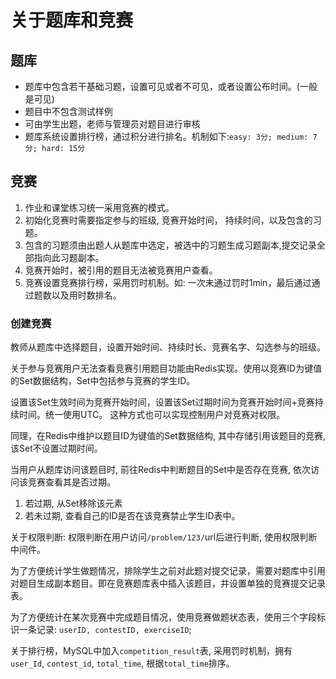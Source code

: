 # 关于题库和竞赛

## 题库

- 题库中包含若干基础习题，设置可见或者不可见，或者设置公布时间。(一般是可见)
- 题目中不包含测试样例
- 可由学生出题，老师与管理员对题目进行审核
- 题库系统设置排行榜，通过积分进行排名。机制如下:`easy: 3分; medium: 7分; hard: 15分`

## 竞赛

1. 作业和课堂练习统一采用竞赛的模式。
2. 初始化竞赛时需要指定参与的班级, 竞赛开始时间， 持续时间，以及包含的习题。
3. 包含的习题须由出题人从题库中选定，被选中的习题生成习题副本,提交记录全部指向此习题副本。
4. 竞赛开始时，被引用的题目无法被竞赛用户查看。
5. 竞赛设置竞赛排行榜，采用罚时机制。如: 一次未通过罚时1min，最后通过通过题数以及用时数排名。

### 创建竞赛

教师从题库中选择题目，设置开始时间、持续时长、竞赛名字、勾选参与的班级。

关于参与竞赛用户无法查看竞赛引用题目功能由Redis实现。使用以竞赛ID为键值的Set数据结构，Set中包括参与竞赛的学生ID。

设置该Set生效时间为竞赛开始时间，设置该Set过期时间为竞赛开始时间+竞赛持续时间。统一使用UTC。
这种方式也可以实现控制用户对竞赛对权限。

同理，在Redis中维护以题目ID为键值的Set数据结构, 其中存储引用该题目的竞赛, 该Set不设置过期时间。

当用户从题库访问该题目时, 前往Redis中判断题目的Set中是否存在竞赛, 依次访问该竞赛查看其是否过期。
1. 若过期, 从Set移除该元素
2. 若未过期, 查看自己的ID是否在该竞赛禁止学生ID表中。

关于权限判断: 权限判断在用户访问`/problem/123/`url后进行判断, 使用权限判断中间件。

为了方便统计学生做题情况，排除学生之前对此题对提交记录，需要对题库中引用对题目生成副本题目。即在竞赛题库表中插入该题目，并设置单独的竞赛提交记录表。

为了方便统计在某次竞赛中完成题目情况，使用竞赛做题状态表，使用三个字段标识一条记录: `userID, contestID, exerciseID`;

关于排行榜，MySQL中加入`competition_result`表, 采用罚时机制，拥有`user_Id`, `contest_id`, `total_time`, 根据`total_time`排序。